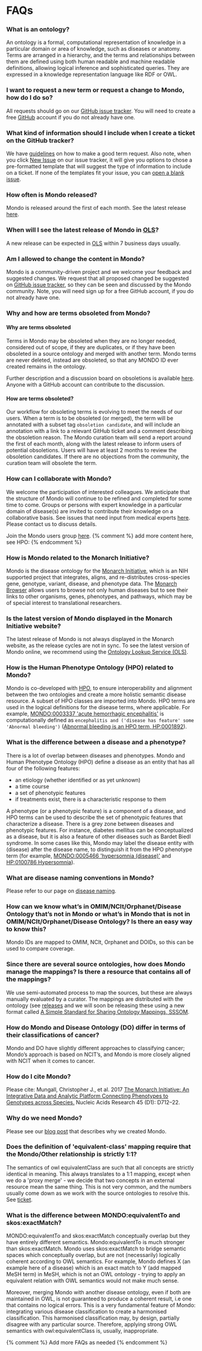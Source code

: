 ---
---
# FAQs

### What is an ontology?
An ontology is a formal, computational representation of knowledge in a particular domain or area of knowledge, such as diseases or anatomy. Terms are arranged in a hierarchy, and the terms and relationships between them are defined using both human readable and machine readable definitions, allowing logical inference and sophisticated queries. They are expressed in a knowledge representation language like RDF or OWL.

### I want to request a new term or request a change to Mondo, how do I do so?
All requests should go on our [GitHub issue tracker](https://github.com/monarch-initiative/mondo/issues). You will need to create a free [GitHub](https://github.com/) account if you do not already have one.

### What kind of information should I include when I create a ticket on the GitHub tracker?
We have [guidelines](https://mondo.readthedocs.io/en/latest/editors-guide/c-make-good-term-request/) on how to make a good term request. Also note, when you click [New Issue](https://github.com/monarch-initiative/mondo/issues/new/choose) on our issue tracker, it will give you options to chose a pre-formatted template that will suggest the type of information to include on a ticket. If none of the templates fit your issue, you can [open a blank issue](https://github.com/monarch-initiative/mondo/issues/new).

### How often is Mondo released?

Mondo is released around the first of each month. See the latest release [here](https://github.com/monarch-initiative/mondo/releases).

### When will I see the latest release of Mondo in [OLS](https://www.ebi.ac.uk/ols/ontologies/mondo)?

A new release can be expected in [OLS](https://www.ebi.ac.uk/ols/ontologies/mondo) within 7 business days usually.  

### Am I allowed to change the content in Mondo?

Mondo is a community-driven project and we welcome your feedback and suggested changes. We request that all proposed changed be suggested on [GitHub issue tracker](https://github.com/monarch-initiative/mondo), so they can be seen and discussed by the Mondo community. Note, you will need sign up for a free GitHub account, if you do not already have one.

### Why and how are terms obsoleted from Mondo?

#### Why are terms obsoleted
Terms in Mondo may be obsoleted when they are no longer needed, considered out of scope, if they are duplicates, or if they have been obsoleted in a source ontology and merged with another term. Mondo terms are never deleted, instead are obsoleted, so that any MONDO ID ever created remains in the ontology.

Further description and a discussion board on obsoletions is available [here](https://github.com/monarch-initiative/mondo/discussions/2765). Anyone with a GitHub account can contribute to the discussion.

#### How are terms obsoleted?
Our workflow for obsoleting terms is evolving to meet the needs of our users. When a term is to be obsoleted (or merged), the term will be annotated with a subset tag `obsoletion candidate`, and will include an annotation with a link to a relevant GitHub ticket and a comment describing the obsoletion reason. The Mondo curation team will send a report around the first of each month, along with the latest release to inform users of potential obsoletions. Users will have at least 2 months to review the obsoletion candidates. If there are no objections from the community, the curation team will obsolete the term.

### How can I collaborate with Mondo?

We welcome the participation of interested colleagues. We anticipate that the structure of Mondo will continue to be refined and completed for some time to come. Groups or persons with expert knowledge in a particular domain of disease(s) are invited to contribute their knowledge on a collaborative basis. See issues that need input from medical experts [here](https://github.com/monarch-initiative/mondo/labels/medical%20input%20needed). Please contact us to discuss details.

Join the Mondo users group [here](https://groups.google.com/forum/#!forum/mondo-users). {% comment %} add more content here, see HPO:  {% endcomment %}

### How is Mondo related to the Monarch Initiative?

Mondo is the disease ontology for the [Monarch Initiative](https://monarchinitiative.org/), which is an NIH supported project that integrates, aligns, and re-distributes cross-species gene, genotype, variant, disease, and phenotype data. The [Monarch Browser](https://monarchinitiative.org/) allows users to browse not only human diseases but to see their links to other organisms, genes, phenotypes, and pathways, which may be of special interest to translational researchers.

### Is the latest version of Mondo displayed in the Monarch Initiative website?

The latest release of Mondo is not always displayed in the Monarch website, as the release cycles are not in sync. To see the latest version of Mondo online, we recommend using the [Ontology Lookup Service (OLS)](https://www.ebi.ac.uk/ols/ontologies/mondo).

### How is the Human Phenotype Ontology (HPO) related to Mondo?

Mondo is co-developed with [HPO](https://hpo.jax.org/app/), to ensure interoperability and alignment between the two ontologies and create a more holistic semantic disease resource. A subset of HPO classes are imported into Mondo. HPO terms are used in the logical definitions for the disease terms, where applicable. For example, [MONDO:0003337 'acute hemorrhagic encephalitis'](http://purl.obolibrary.org/obo/MONDO_0003337) is computationally defined as `encephalitis and ('disease has feature' some 'Abnormal bleeding')` ([Abnormal bleeding is an HPO term, HP:0001892](https://hpo.jax.org/app/browse/term/HP:0001892)).

### What is the difference between a disease and a phenotype?

There is a lot of overlap between diseases and phenotypes. Mondo and Human Phenotype Ontology (HPO) define a disease as an entity that has all four of the following features:

- an etiology (whether identified or as yet unknown)
- a time course
- a set of phenotypic features
- if treatments exist, there is a characteristic response to them

A phenotype (or a phenotypic feature) is a component of a disease, and HPO terms can be used to describe the set of phenotypic features that characterize a disease. There is a grey zone between diseases and phenotypic features. For instance, diabetes mellitus can be conceptualized as a disease, but it is also a feature of other diseases such as Bardet Biedl syndrome. In some cases like this, Mondo may label the disease entity with (disease) after the disease name, to distinguish it from the HPO phenotype term (for example, [MONDO:0005466 'hypersomnia (disease)'](http://www.ontobee.org/ontology/MONDO?iri=http://purl.obolibrary.org/obo/MONDO_0005466) and [HP:0100786 Hypersomnia](https://hpo.jax.org/app/browse/term/HP:0100786)).

### What are disease naming conventions in Mondo?
Please refer to our page on [disease naming](https://mondo.monarchinitiative.org/pages/disease-naming/).

### How can we know what’s in OMIM/NCIt/Orphanet/Disease Ontology that’s not in Mondo or what’s in Mondo that is not in OMIM/NCIt/Orphanet/Disease Ontology? Is there an easy way to know this?

Mondo IDs are mapped to OMIM, NCIt, Orphanet and DOIDs, so this can be used to compare coverage.

### Since there are several source ontologies, how does Mondo manage the mappings? Is there a resource that contains all of the mappings?

We use semi-automated process to map the sources, but these are always manually evaluated by a curator. The mappings are distributed with the ontology (see [releases](https://github.com/monarch-initiative/mondo/releases) and we will soon be releasing these using a new format called [A Simple Standard for Sharing Ontology Mappings, SSSOM](https://github.com/OBOFoundry/SSSOM).

### How do Mondo and Disease Ontology (DO) differ in terms of their classifications of cancer?

Mondo and DO have slightly different approaches to classifying cancer; Mondo’s approach is based on NCIT’s, and Mondo is more closely aligned with NCIT when it comes to cancer.

### How do I cite Mondo?

Please cite: Mungall, Christopher J., et al. 2017 [The Monarch Initiative: An Integrative Data and Analytic Platform Connecting Phenotypes to Genotypes across Species.](https://academic.oup.com/nar/article/45/D1/D712/2605791) Nucleic Acids Research 45 (D1): D712–22.

### Why do we need Mondo?

Please see our [blog post](https://medium.com/@MonarchInit/new-release-of-mondo-disease-ontology-9a48521353e3) that describes why we created Mondo.

### Does the definition of 'equivalent-class' mapping require that the Mondo/Other relationship is strictly 1:1?

The semantics of owl equivalentClass are such that all concepts are strictly identical in meaning. This always translates to a 1:1 mapping, except when we do a 'proxy merge' - we decide that two concepts in an external resource mean the same thing. This is not very common, and the numbers usually come down as we work with the source ontologies to resolve this. See [ticket](https://github.com/monarch-initiative/mondo/issues/936).

### What is the difference between MONDO:equivalentTo and skos:exactMatch?

MONDO:equivalentTo and skos:exactMatch conceptually overlap but they have entirely different semantics. Mondo:equivalentTo is much stronger than skos:exactMatch. Mondo uses skos:exactMatch to bridge semantic spaces which conceptually overlap, but are not (necessarily) logically coherent according to OWL semantics. For example, Mondo defines X (an example here of a disease) which is an exact match to Y (add mapped MeSH term) in MeSH, which is not an OWL ontology - trying to apply an equivalent relation with OWL semantics would not make much sense.

Moreover, merging Mondo with another disease ontology, even if both are maintained in OWL, is not guaranteed to produce a coherent result, i.e one that contains no logical errors. This is a very fundamental feature of Mondo: integrating various disease classification to create a harmonised classification. This harmonised classification may, by design, partially disagree with any particular source. Therefore, applying strong OWL semantics with owl:equivalentClass is, usually, inappropriate.

{% comment %} Add more FAQs as needed {% endcomment %}
